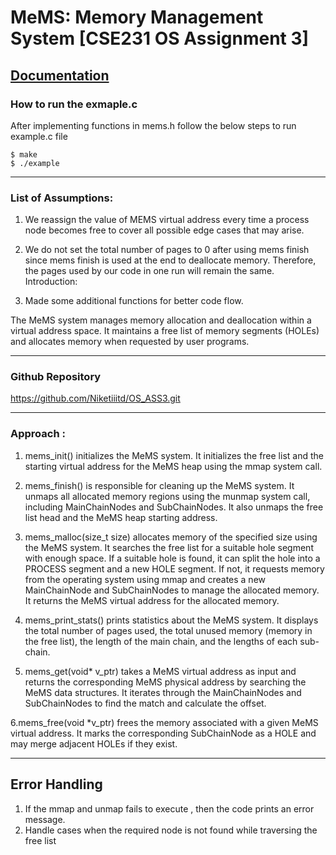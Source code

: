 # MeMS: Memory Management System [CSE231 OS Assignment 3]
[Documentation](https://docs.google.com/document/d/1Gs9kC3187lLrinvK1SueTc8dHCJ0QP43eRlrCRlXiCY/edit?usp=sharing)
---

### How to run the exmaple.c
After implementing functions in mems.h follow the below steps to run example.c file
```
$ make
$ ./example
```
----------------------------------------------------------------------------------------------------
### List of Assumptions:

1. We reassign the value of MEMS virtual address every time a process node becomes free to cover all possible edge cases that may arise.

2. We do not set the total number of pages to 0 after using mems finish since mems finish is used at the end to deallocate memory. Therefore, the pages used by our code in one run will remain the same.
Introduction:

3. Made some additional functions for better code flow. 

The MeMS system manages memory allocation and deallocation within a virtual address space.
It maintains a free list of memory segments (HOLEs) and allocates memory when requested by user programs.

----------------------------------------------------------------------------------------------------
### Github Repository
https://github.com/Niketiiitd/OS_ASS3.git

----------------------------------------------------------------------------------------------------

### Approach :

1. mems_init() initializes the MeMS system. It initializes the free list and the starting virtual address for the MeMS heap using the mmap system call.

2. mems_finish() is responsible for cleaning up the MeMS system. It unmaps all allocated memory regions using the munmap system call, including MainChainNodes and SubChainNodes. It also unmaps the free list head and the MeMS heap starting address.

3. mems_malloc(size_t size) allocates memory of the specified size using the MeMS system. It searches the free list for a suitable hole segment with enough space. If a suitable hole is found, it can split the hole into a PROCESS segment and a new HOLE segment. If not, it requests memory from the operating system using mmap and creates a new MainChainNode and SubChainNodes to manage the allocated memory. It returns the MeMS virtual address for the allocated memory.

4. mems_print_stats() prints statistics about the MeMS system. It displays the total number of pages used, the total unused memory (memory in the free list), the length of the main chain, and the lengths of each sub-chain.

5. mems_get(void* v_ptr) takes a MeMS virtual address as input and returns the corresponding MeMS physical address by searching the MeMS data structures. It iterates through the MainChainNodes and SubChainNodes to find the match and calculate the offset.

6.mems_free(void *v_ptr) frees the memory associated with a given MeMS virtual address. It marks the corresponding SubChainNode as a HOLE and may merge adjacent HOLEs if they exist.

----------------------------------------------------------------------------------------------------
## Error Handling 
1. If the mmap and unmap fails to execute , then the code prints an error message.
2. Handle cases when the required node is not found while traversing the free list


